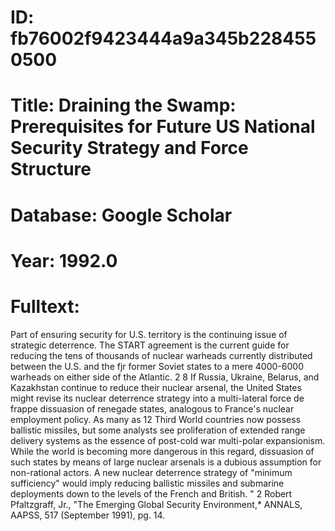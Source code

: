 # ID: fb76002f9423444a9a345b2284550500
# Title: Draining the Swamp: Prerequisites for Future US National Security Strategy and Force Structure
# Database: Google Scholar
# Year: 1992.0
# Fulltext:
Part of ensuring security for U.S. territory is the continuing issue of strategic deterrence.
The START agreement is the current guide for reducing the tens of thousands of nuclear warheads currently distributed between the U.S. and the fjr former Soviet states to a mere 4000-6000 warheads on either side of the Atlantic.
2 8 If Russia, Ukraine, Belarus, and Kazakhstan continue to reduce their nuclear arsenal, the United States might revise its nuclear deterrence strategy into a multi-lateral force de frappe dissuasion of renegade states, analogous to France's nuclear employment policy.
As many as 12 Third World countries now possess ballistic missiles, but some analysts see proliferation of extended range delivery systems as the essence of post-cold war multi-polar expansionism.
While the world is becoming more dangerous in this regard, dissuasion of such states by means of large nuclear arsenals is a dubious assumption for non-rational actors.
A new nuclear deterrence strategy of "minimum sufficiency" would imply reducing ballistic missiles and submarine deployments down to the levels of the French and British. "
2 Robert Pfaltzgraff, Jr., "The Emerging Global Security Environment,* ANNALS, AAPSS, 517 (September 1991), pg.
14.